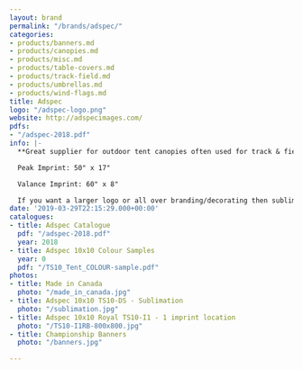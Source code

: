 ```yaml
---
layout: brand
permalink: "/brands/adspec/"
categories:
- products/banners.md
- products/canopies.md
- products/misc.md
- products/table-covers.md
- products/track-field.md
- products/umbrellas.md
- products/wind-flags.md
title: Adspec
logo: "/adspec-logo.png"
website: http://adspecimages.com/
pdfs:
- "/adspec-2018.pdf"
info: |-
  **Great supplier for outdoor tent canopies often used for track & field.**

  Peak Imprint: 50" x 17"

  Valance Imprint: 60" x 8"

  If you want a larger logo or all over branding/decorating then sublimation is the way to go!
date: '2019-03-29T22:15:29.000+00:00'
catalogues:
- title: Adspec Catalogue
  pdf: "/adspec-2018.pdf"
  year: 2018
- title: Adspec 10x10 Colour Samples
  year: 0
  pdf: "/TS10_Tent_COLOUR-sample.pdf"
photos:
- title: Made in Canada
  photo: "/made_in_canada.jpg"
- title: Adspec 10x10 TS10-DS - Sublimation
  photo: "/sublimation.jpg"
- title: Adspec 10x10 Royal TS10-I1 - 1 imprint location
  photo: "/TS10-I1RB-800x800.jpg"
- title: Championship Banners
  photo: "/banners.jpg"

---
```

